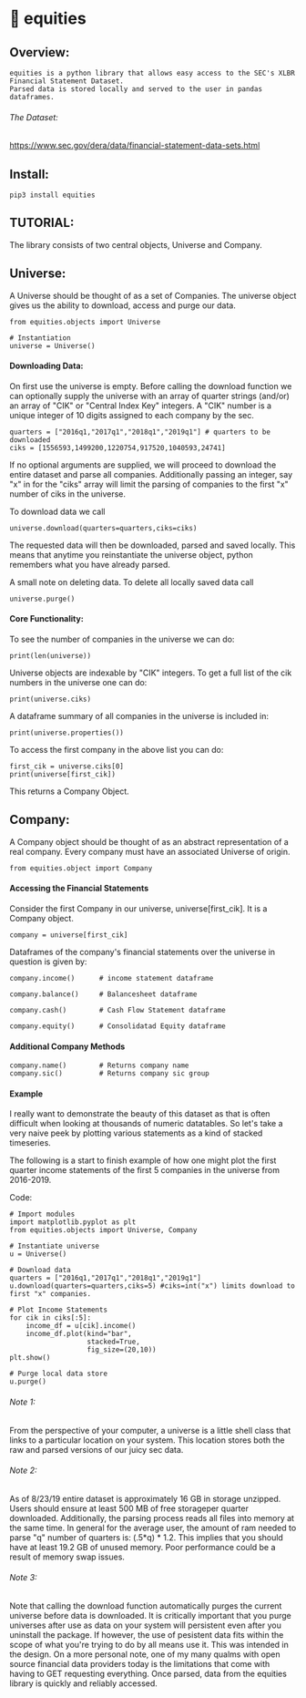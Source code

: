 
# 🦈 equities 

## Overview: 

    equities is a python library that allows easy access to the SEC's XLBR Financial Statement Dataset.
    Parsed data is stored locally and served to the user in pandas dataframes. 

###### The Dataset: 

https://www.sec.gov/dera/data/financial-statement-data-sets.html

## Install: 

    pip3 install equities

## TUTORIAL: 

The library consists of two central objects, Universe and Company. 

## Universe: 

A Universe should be thought of as a set of Companies. The universe object gives us the ability to download,
access and purge our data. 

    from equities.objects import Universe

    # Instantiation
    universe = Universe()

#### Downloading Data:

On first use the universe is empty. Before calling the download function we can optionally supply the universe 
with an array of quarter strings (and/or) an array of "CIK" or "Central Index Key" integers. A "CIK" number is a 
unique integer of 10 digits assigned to each company by the sec. 

    quarters = ["2016q1,"2017q1","2018q1","2019q1"] # quarters to be downloaded
    ciks = [1556593,1499200,1220754,917520,1040593,24741]

If no optional arguments are supplied, we will proceed to download the entire dataset and parse all companies. 
Additionally passing an integer, say "x" in for the "ciks" array will limit the parsing of companies to the first "x"
number of ciks in the universe.

To download data we call

    universe.download(quarters=quarters,ciks=ciks)

The requested data will then be downloaded, parsed and saved locally. This means that anytime you reinstantiate the 
universe object, python remembers what you have already parsed. 

A small note on deleting data. To delete all locally saved data call 

    universe.purge()

#### Core Functionality:

To see the number of companies in the universe we can do: 

    print(len(universe))

Universe objects are indexable by "CIK" integers. To get a full list of the cik numbers in the universe one can do: 

    print(universe.ciks)

A dataframe summary of all companies in the universe is included in:

    print(universe.properties())

To access the first company in the above list you can do: 

    first_cik = universe.ciks[0]
    print(universe[first_cik])

This returns a Company Object.


## Company: 

A Company object should be thought of as an abstract representation of a real company. Every 
company must have an associated Universe of origin. 

    from equities.object import Company

#### Accessing the Financial Statements

Consider the first Company in our universe, universe[first_cik]. It is a Company object. 

    company = universe[first_cik]

Dataframes of the company's financial statements over the universe in question is given by: 

    company.income()      # income statement dataframe

    company.balance()     # Balancesheet dataframe

    company.cash()        # Cash Flow Statement dataframe

    company.equity()      # Consolidatad Equity dataframe


#### Additional Company Methods

    company.name()        # Returns company name
    company.sic()         # Returns company sic group
    

#### Example 

I really want to demonstrate the beauty of this dataset as that is often difficult when looking
at thousands of numeric datatables. So let's take a very naive peek by plotting various statements 
as a kind of stacked timeseries. 

The following  is a start to finish example of how one might plot the first quarter income statements 
of the first 5 companies in the universe from 2016-2019.


Code: 

    # Import modules
    import matplotlib.pyplot as plt
    from equities.objects import Universe, Company

    # Instantiate universe
    u = Universe()

    # Download data
    quarters = ["2016q1,"2017q1","2018q1","2019q1"]
    u.download(quarters=quarters,ciks=5) #ciks=int("x") limits download to first "x" companies.

    # Plot Income Statements
    for cik in ciks[:5]:
        income_df = u[cik].income()
        income_df.plot(kind="bar",
                       stacked=True,
                       fig_size=(20,10))
    plt.show()

    # Purge local data store
    u.purge()


###### Note 1:  
From the perspective of your computer, a universe is a little shell class that links to a particular location 
on your system. This location stores both the raw and parsed versions of our juicy sec data. 

###### Note 2:  
As of 8/23/19 entire dataset is approximately 16 GB in storage unzipped. Users should ensure at least 500 MB of 
free storageper quarter downloaded. Additionally, the parsing process reads all files into memory at the same time. 
In general for the average user, the amount of ram needed to parse "q" number of quarters is: (.5*q) * 1.2. This 
implies that you should have at least 19.2 GB of unused memory. Poor performance could be a result of memory swap issues. 

###### Note 3:  
Note that calling the download function automatically purges the current universe before data is downloaded. It is 
critically important that you purge universes after use as data on your system will persistent even after 
you uninstall the package. If however, the use of pesistent data fits within the scope of what you're trying to do by 
all means use it. This was intended in the design. On a more personal note, one of my many qualms with open source 
financial data providers today is the limitations that come with having to GET requesting everything. Once parsed, 
data from the equities library is quickly and reliably accessed. 